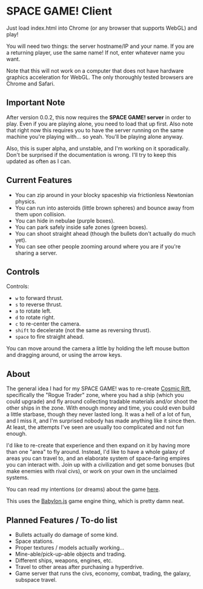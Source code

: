 # SPACE GAME! Client

Just load index.html into Chrome (or any browser that supports WebGL) and play!

You will need two things: the server hostname/IP and your name. If you are a returning player, use the same name! If not, enter whatever name you want.

Note that this will not work on a computer that does not have hardware graphics acceleration for WebGL. The only thoroughly tested browsers are Chrome and Safari.

## Important Note

After version 0.0.2, this now requires the **SPACE GAME! server** in order to play. Even if you are playing alone, you need to load that up first. Also note that right now this requires you to have the server running on the same machine you're playing with... so yeah. You'll be playing alone anyway.

Also, this is super alpha, and unstable, and I'm working on it sporadically. Don't be surprised if the documentation is wrong. I'll try to keep this updated as often as I can.

## Current Features

- You can zip around in your blocky spaceship via frictionless Newtonian physics.
- You can run into asteroids (little brown spheres) and bounce away from them upon collision.
- You can hide in nebulae (purple boxes).
- You can park safely inside safe zones (green boxes).
- You can shoot straight ahead (though the bullets don't actually do much yet).
- You can see other people zooming around where you are if you're sharing a server.

## Controls

Controls:

- `w` to forward thrust.
- `s` to reverse thrust.
- `a` to rotate left.
- `d` to rotate right.
- `c` to re-center the camera.
- `shift` to decelerate (not the same as reversing thrust).
- `space` to fire straight ahead.

You can move around the camera a little by holding the left mouse button and dragging around, or using the arrow keys.

## About

The general idea I had for my SPACE GAME! was to re-create [Cosmic Rift](http://en.wikipedia.org/wiki/Cosmic_Rift), specifically the "Rogue Trader" zone, where you had a ship (which you could upgrade) and fly around collecting tradable materials and/or shoot the other ships in the zone. With enough money and time, you could even build a little starbase, though they never lasted long. It was a hell of a lot of fun, and I miss it, and I'm surprised nobody has made anything like it since then. At least, the attempts I've seen are usually too complicated and not fun enough.

I'd like to re-create that experience and then expand on it by having more than one "area" to fly around. Instead, I'd like to have a whole galaxy of areas you can travel to, and an elaborate system of space-faring empires you can interact with. Join up with a civilization and get some bonuses (but make enemies with rival civs), or work on your own in the unclaimed systems.

You can read my intentions (or dreams) about the game [here](http://cylesoft.com/blog/space-game-design-doc.html).

This uses the [Babylon.js](http://www.babylonjs.com/) game engine thing, which is pretty damn neat.

## Planned Features / To-do list

- Bullets actually do damage of some kind.
- Space stations.
- Proper textures / models actually working...
- Mine-able/pick-up-able objects and trading.
- Different ships, weapons, engines, etc.
- Travel to other areas after purchasing a hyperdrive.
- Game server that runs the civs, economy, combat, trading, the galaxy, subspace travel.
